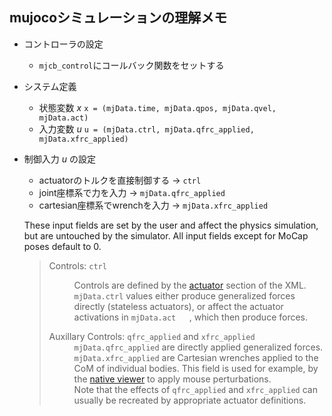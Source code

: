 
## mujocoシミュレーションの理解メモ

- コントローラの設定
  - `mjcb_control`にコールバック関数をセットする

- システム定義
  - 状態変数 $x$   `x = (mjData.time, mjData.qpos, mjData.qvel, mjData.act)`
  - 入力変数 $u$   `u = (mjData.ctrl, mjData.qfrc_applied, mjData.xfrc_applied)` 

- 制御入力 $u$ の設定
  - actuatorのトルクを直接制御する -> `ctrl`
  - joint座標系で力を入力 -> `mjData.qfrc_applied`
  - cartesian座標系でwrenchを入力 -> `mjData.xfrc_applied`

  <p>These input fields are set by the user and affect the physics simulation, but are untouched by the simulator. All input
  fields except for MoCap poses default to 0.</p>
  <blockquote>
  <div><dl>
  <dt>Controls: <code class="docutils literal notranslate"><span class="pre">ctrl</span></code></dt><dd><p>Controls are defined by the <a class="reference internal"  href="XMLreference.html#actuator"><span class="std std-ref">actuator</span></a> section of the XML. <code class="docutils literal notranslate"><span  class="pre">mjData.ctrl</span></code> values either produce
  generalized forces directly (stateless actuators), or affect the actuator activations in <code class="docutils literal notranslate"><span class="pre">mjData.act</span>   </code>, which then
  produce forces.</p>
  </dd>
  <dt>Auxillary Controls: <code class="docutils literal notranslate"><span class="pre">qfrc_applied</span></code> and <code class="docutils literal notranslate"><span  class="pre">xfrc_applied</span></code></dt><dd><div class="line-block">
  <div class="line"><code class="docutils literal notranslate"><span class="pre">mjData.qfrc_applied</span></code> are directly applied generalized forces.</div>
  <div class="line"><code class="docutils literal notranslate"><span class="pre">mjData.xfrc_applied</span></code> are Cartesian wrenches applied to the CoM of individual  bodies. This field is used for
  example, by the <a class="reference internal" href="programming/samples.html#sasimulate"><span class="std std-ref">native viewer</span></a> to apply mouse  perturbations.</div>
  <div class="line">Note that the effects of <code class="docutils literal notranslate"><span class="pre">qfrc_applied</span></code> and <code class="docutils literal  notranslate"><span class="pre">xfrc_applied</span></code> can usually be recreated by appropriate actuator
  definitions.</div>
  </div>
  </dd>
  </dl>
  </div></blockquote>
